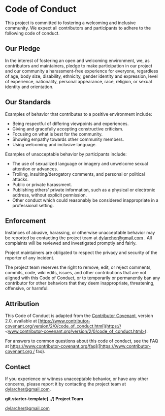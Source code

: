 # Code of Conduct

This project is committed to fostering a welcoming and inclusive community. We
expect all contributors and participants to adhere to the following code of
conduct.

## Our Pledge

In the interest of fostering an open and welcoming environment, we, as
contributors and maintainers, pledge to make participation in our project and
our community a harassment-free experience for everyone, regardless of age, body
size, disability, ethnicity, gender identity and expression, level of
experience, nationality, personal appearance, race, religion, or sexual identity
and orientation.

## Our Standards

Examples of behavior that contributes to a positive environment include:

* Being respectful of differing viewpoints and experiences.
* Giving and gracefully accepting constructive criticism.
* Focusing on what is best for the community.
* Showing empathy towards other community members.
* Using welcoming and inclusive language.

Examples of unacceptable behavior by participants include:

* The use of sexualized language or imagery and unwelcome sexual attention or
  advances.
* Trolling, insulting/derogatory comments, and personal or political attacks.
* Public or private harassment.
* Publishing others' private information, such as a physical or electronic
  address, without explicit permission.
* Other conduct which could reasonably be considered inappropriate in a
  professional setting.

## Enforcement

Instances of abusive, harassing, or otherwise unacceptable behavior may be
reported by contacting the project team at
[dylarcher@gmail.com](mailto:dylarcher@gmail.com)
. All complaints will be reviewed and investigated promptly and fairly.

Project maintainers are obligated to respect the privacy and security of the
reporter of any incident.

The project team reserves the right to remove, edit, or reject comments,
commits, code, wiki edits, issues, and other contributions that are not aligned
with this Code of Conduct, or to temporarily or permanently ban any contributor
for other behaviors that they deem inappropriate, threatening, offensive, or
harmful.

## Attribution

This Code of Conduct is adapted from the
[Contributor Covenant](https://www.contributor-covenant.org/), version 2.0,
available at
[https://www.contributor-covenant.org/version/2/0/code_of_conduct.html](https://
<www.contributor-covenant.org/version/2/0/code_of_conduct.html>).

For answers to common questions about this code of conduct, see the FAQ at
[https://www.contributor-covenant.org/faq]([https://www.contributor-covenant.org
/](https://www.contributor-covenant.org/)
faq).

## Contact

If you experience or witness unacceptable behavior, or have any other concerns,
please report it by contacting the project team at
[dylarcher@gmail.com](mailto:dylarcher@gmail.com).

**git.starter-template(../) Project Team**

[dylarcher@gmail.com](mailto:dylarcher@gmail.com)
